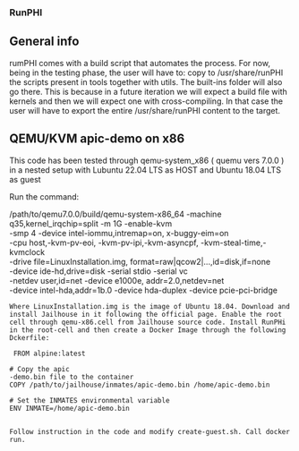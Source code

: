### RunPHI

## General info
rumPHI comes with a build script that automates the process. For now, being in the testing phase, the user will have to:
copy to /usr/share/runPHI
the scripts present in tools together with utils. The built-ins folder will also go there. This is because in a future iteration we will expect a build file with kernels and then we will expect one with cross-compiling. In that case the user will have to export the entire /usr/share/runPHI content to the target.

## QEMU/KVM apic-demo on x86

This code has been tested through qemu-system_x86 ( quemu vers 7.0.0 ) in a nested setup with Lubuntu 22.04 LTS as HOST and Ubuntu 18.04 LTS as guest

Run the command: 

/path/to/qemu7.0.0/build/qemu-system-x86_64 -machine
    q35,kernel_irqchip=split -m 1G -enable-kvm \
    -smp 4 -device intel-iommu,intremap=on,
    x-buggy-eim=on \
    -cpu host,-kvm-pv-eoi,
    -kvm-pv-ipi,-kvm-asyncpf,
    -kvm-steal-time,-kvmclock \
    -drive file=LinuxInstallation.img, 
    format=raw|qcow2|...,id=disk,if=none \
    -device ide-hd,drive=disk -serial stdio -serial vc \
    -netdev user,id=net -device e1000e,
    addr=2.0,netdev=net \
    -device intel-hda,addr=1b.0 
    -device hda-duplex 
    -device pcie-pci-bridge 
    
   
    Where LinuxInstallation.img is the image of Ubuntu 18.04. Download and install Jailhouse in it following the official page. Enable the root cell through qemu-x86.cell from Jailhouse source code. Install RunPHi in the root-cell and then create a Docker Image through the following Dckerfile: 
    
     FROM alpine:latest

    # Copy the apic
    -demo.bin file to the container
    COPY /path/to/jailhouse/inmates/apic-demo.bin /home/apic-demo.bin
    
    # Set the INMATES environmental variable
    ENV INMATE=/home/apic-demo.bin
    
    
    Follow instruction in the code and modify create-guest.sh. Call docker run.
